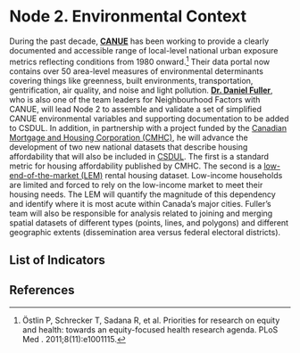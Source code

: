 # Node 2. Environmental Context
During the past decade, [**CANUE**](https://canuedata.ca/) has been working to provide a clearly documented and accessible range of local-level national urban exposure metrics reflecting conditions from 1980 onward.[^1] Their data portal now contains over 50 area-level measures of environmental determinants covering things like greenness, built environments, transportation, gentrification, air quality, and noise and light pollution. [**Dr. Daniel Fuller**](https://medicine.usask.ca/profiles/che/daniel-fuller.php), who is also one of the team leaders for Neighbourhood Factors with CANUE, will lead Node 2 to assemble and validate a set of simplified CANUE environmental variables and supporting documentation to be added to CSDUL. In addition, in partnership with a project funded by the [Canadian Mortgage and Housing Corporation (CMHC)](https://www.cmhc-schl.gc.ca/about-us), he will advance the development of two new national datasets that describe housing affordability that will also be included in [CSDUL](https://github.com/csdul/pre_beta_csdul_introduction). The first is a standard metric for housing affordability published by CMHC. The second is a [low-end-of-the-market (LEM)](https://lemr.ca/) rental housing dataset. Low-income households are limited and forced to rely on the low-income market to meet their housing needs. The LEM will quantify the magnitude of this dependency and identify where it is most acute within Canada’s major cities. Fuller’s team will also be responsible for analysis related to joining and merging spatial datasets of different types (points, lines, and polygons) and different geographic extents (dissemination area versus federal electoral districts).

## List of Indicators

## References
[^1]: Östlin P, Schrecker T, Sadana R, et al. Priorities for research on equity and health: towards an equity-focused health research agenda. PLoS Med . 2011;8(11):e1001115. 

